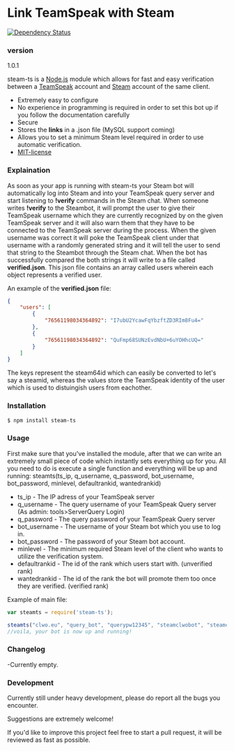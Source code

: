 # Link TeamSpeak with Steam
[![Dependency Status](https://david-dm.org/nikitavondel/steam-ts.svg)](https://david-dm.org/nikitavondel/steam-ts)
### version

1.0.1

steam-ts is a [Node.js] module which allows for fast and easy verification between a [TeamSpeak] account and [Steam] account of the same client.

  - Extremely easy to configure
  - No experience in programming is required in order to set this bot up if you follow the documentation carefully
  - Secure
  - Stores the **links** in a .json file (MySQL support coming)
  - Allows you to set a minimum Steam level required in order to use automatic verification.
  - [MIT-license]

### Explaination

As soon as your app is running with steam-ts your Steam bot will automatically log into Steam and into your TeamSpeak query server and start listening to **!verify** commands in the Steam chat.
When someone writes **!verify** to the Steambot, it will prompt the user to give their TeamSpeak username which they are currently recognized by on the given TeamSpeak server and it will also warn them that they have to be connected to the TeamSpeak server during the process.
When the given username was correct it will poke the TeamSpeak client under that username with a randomly generated string and it will tell the user to send that string to the Steambot through the Steam chat. When the bot has successfully compared the both strings it will write to a file called **verified.json**.
This json file contains an array called users wherein each object represents a verified user.

An example of the **verified.json** file:
```json
{
    "users": [
        {
            "76561198034364892": "I7ubU2YcawFqYbzftZD3RIm8Fu4="
        },
        {
            "76561198034364892": "QuFmp68SUNzEvdNbU+6uYOHhcUQ="
        }
    ]
}
```

The keys represent the steam64id which can easily be converted to let's say a steamid, whereas the values store the TeamSpeak identity of the user which is used to distuingish users from eachother.



### Installation

```sh
$ npm install steam-ts
```


### Usage

First make sure that you've installed the module, after that we can write an extremely small piece of code which instantly sets everything up for you.
All you need to do is execute a single function and everything will be up and running:
steamts(ts_ip, q_username, q_password, bot_username, bot_password, minlevel, defaultrankid, wantedrankid)
  - ts_ip - The IP adress of your TeamSpeak server
  - q_username - The query username of your TeamSpeak Query server (As admin: tools>ServerQuery Login)
  - q_password - The query password of your TeamSpeak Query server
  - bot_username - The username of your Steam bot which you use to log in.
  - bot_password - The password of your Steam bot account.
  - minlevel - The minimum required Steam level of the client who wants to utilize the verification system.
  - defaultrankid - The id of the rank which users start with. (unverified rank)
  - wantedrankid - The id of the rank the bot will promote them too once they are verified. (verified rank)

Example of main file:
```javascript
var steamts = require('steam-ts');

steamts("clwo.eu", "query_bot", "querypw12345", "steamclwobot", "steamclwopw123", 3, 37, 38);
//voila, your bot is now up and running!
```

### Changelog

-Currently empty.

### Development

Currently still under heavy development, please do report all the bugs you encounter.

Suggestions are extremely welcome!

If you'd like to improve this project feel free to start a pull request, it will be reviewed as fast as possible.


[Node.js]: <https://nodejs.org>
[TeamSpeak]: <https://teamspeak.com/>
[Steam]: <https://steamcommunity.com/>
[MIT-license]: <https://opensource.org/licenses/MIT>
